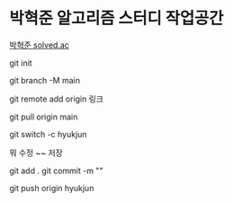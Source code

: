 # 박혁준 알고리즘 스터디 작업공간
[박혁준 solved.ac](https://solved.ac/profile/codephj2000)

git init

git branch -M main

git remote add origin 링크

git pull origin main

git switch -c hyukjun

뭐 수정 ~~ 저장

git add .
git commit -m ""

git push origin hyukjun